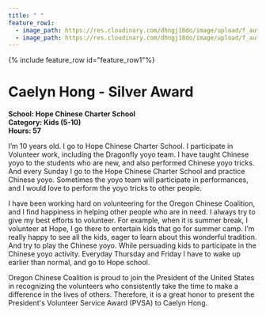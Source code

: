```yaml
---
title: " "
feature_row1:
  - image_path: https://res.cloudinary.com/dhngj18do/image/upload/f_auto,q_auto/v1/images/pvsa/2023_Caelyn_Hong
  - image_path: https://res.cloudinary.com/dhngj18do/image/upload/f_auto,q_auto/v1/images/activities/year_2023
---
```


{% include feature_row id="feature_row1"%}

# Caelyn Hong - Silver Award

**School: Hope Chinese Charter School**  
**Category: Kids (5-10)**  
**Hours: 57**  

I’m 10 years old. I go to Hope Chinese Charter School. I participate in Volunteer work, including the Dragonfly yoyo team. I have taught Chinese yoyo to the students who are new, and also performed Chinese yoyo tricks. And every Sunday I go to the Hope Chinese Charter School and practice Chinese yoyo. Sometimes the yoyo team will participate in performances, and I would love to perform the yoyo tricks to other people.

I have been working hard on volunteering for the Oregon Chinese Coalition, and I find happiness in helping other people who are in need. I always try to give my best efforts to volunteer. For example, when it is summer break, I volunteer at Hope, I go there to entertain kids that go for summer camp. I’m really happy to see all the kids, eager to learn about this wonderful tradition. And try to play the Chinese yoyo. While persuading kids to participate in the Chinese yoyo activity. Everyday Thursday and Friday I have to wake up earlier than normal, and go to Hope school.

Oregon Chinese Coalition is proud to join the President of the United States in recognizing the volunteers who consistently take the time to make a difference in the lives of others. Therefore, it is a great honor to present the President's Volunteer Service Award (PVSA) to Caelyn Hong.
